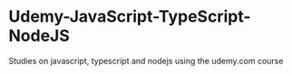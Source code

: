 # Udemy-JavaScript-TypeScript-NodeJS
Studies on javascript, typescript and nodejs using the udemy.com course

